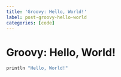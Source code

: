 ```yaml
---
title: 'Groovy: Hello, World!'
label: post-groovy-hello-world
categories: [code]
---
```


Groovy: Hello, World!
=====================

```groovy
println "Hello, World!"
```
